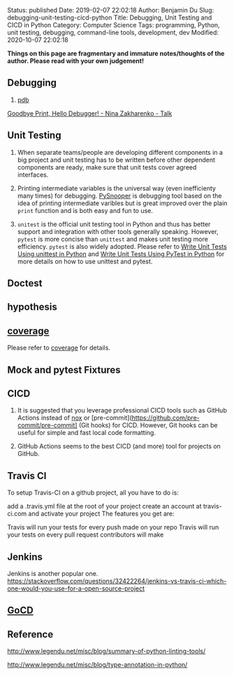 Status: published
Date: 2019-02-07 22:02:18
Author: Benjamin Du
Slug: debugging-unit-testing-cicd-python
Title: Debugging, Unit Testing and CICD in Python
Category: Computer Science
Tags: programming, Python, unit testing, debugging, command-line tools, development, dev
Modified: 2020-10-07 22:02:18

**Things on this page are fragmentary and immature notes/thoughts of the author. Please read with your own judgement!**

## Debugging

1. [pdb](https://docs.python.org/3/library/pdb.html)

[Goodbye Print, Hello Debugger! - Nina Zakharenko - Talk](https://www.youtube.com/watch?v=5AYIe-3cD-s)


## Unit Testing

1. When separate teams/people are developing different components in a big project 
    and unit testing has to be written before other dependent components are ready,
    make sure that unit tests cover agreed interfaces.

2. Printing intermediate variables is the universal way (even inefficienty many times) for debugging.
    [PySnooper](https://github.com/cool-RR/PySnooper) is debugging tool 
    based on the idea of printing intermediate varibles 
    but is great improved over the plain `print` function 
    and is both easy and fun to use.

3. `unitest` is the official unit testing tool in Python
    and thus has better support and integration with other tools generally speaking. 
    However, 
    `pytest` is more concise than `unittest` and makes unit testing more efficiency.
    `pytest` is also widely adopted.
    Please refer to
    [Write Unit Tests Using unittest in Python](http://www.legendu.net/misc/blog/write-unit-tests-using-unittest-in-Python/)
    and
    [Write Unit Tests Using PyTest in Python](http://www.legendu.net/misc/blog/pytest-tips/)
    for more details on how to use unittest and pytest.

## Doctest 

## hypothesis

## [coverage](http://www.legendu.net/misc/blog/measure-python-code-coverage)

Please refer to 
[coverage](http://www.legendu.net/misc/blog/measure-python-code-coverage)
for details.

## Mock and pytest Fixtures


## CICD

1. It is suggested that you leverage professional CICD tools such as GitHub Actions 
    instead of 
    [nox](http://www.legendu.net/misc/blog/tips-on-nox/)
    or
    [pre-commit](https://github.com/pre-commit/pre-commit] (Git hooks)
    for CICD. 
    However, 
    Git hooks can be useful for simple and fast local code formatting.

2. GitHub Actions seems to the best CICD (and more) tool for projects on GitHub.

## Travis CI

To setup Travis-CI on a github project, all you have to do is:

add a .travis.yml file at the root of your project
create an account at travis-ci.com and activate your project
The features you get are:

Travis will run your tests for every push made on your repo
Travis will run your tests on every pull request contributors will make


## Jenkins 
Jenkins is another popular one.
https://stackoverflow.com/questions/32422264/jenkins-vs-travis-ci-which-one-would-you-use-for-a-open-source-project

## [GoCD](https://www.gocd.org/)

## Reference

http://www.legendu.net/misc/blog/summary-of-python-linting-tools/

http://www.legendu.net/misc/blog/type-annotation-in-python/